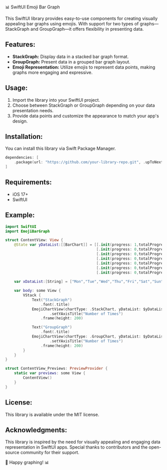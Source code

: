 📊 SwiftUI Emoji Bar Graph

This SwiftUI library provides easy-to-use components for creating visually appealing bar graphs using emojis. With support for two types of graphs—StackGraph and GroupGraph—it offers flexibility in presenting data.

## Features:
- **StackGraph:** Display data in a stacked bar graph format.
- **GroupGraph:** Present data in a grouped bar graph layout.
- **Emoji Representation:** Utilize emojis to represent data points, making graphs more engaging and expressive.

## Usage:
1. Import the library into your SwiftUI project.
2. Choose between StackGraph or GroupGraph depending on your data presentation needs.
3. Provide data points and customize the appearance to match your app's design.

## Installation:
You can install this library via Swift Package Manager.

```swift
dependencies: [
    .package(url: "https://github.com/your-library-repo.git", .upToNextMajor(from: "1.0.0"))
]
```

## Requirements:
- iOS 17+
- SwiftUI

## Example:
```swift
import SwiftUI
import EmojiBarGraph

struct ContentView: View {
    @State var yDataList:[[BarChart]] = [[.init(progress: 1,totalProgress: 4,color: "#FA6418"),.init(progress: 3,totalProgress: 14,color: "#BD013C",emoji: "love")],
                                         [.init(progress: 0,totalProgress: 0,color: "#FA6418"),.init(progress: 0,totalProgress: 0,color: "#BD013C",emoji: "love")],
                                         [.init(progress: 0,totalProgress: 0,color: "#FA6418"),.init(progress: 0,totalProgress: 0,color: "#BD013C",emoji: "love")],
                                         [.init(progress: 0,totalProgress: 0,color: "#FA6418"),.init(progress: 0,totalProgress: 0,color: "#BD013C",emoji: "love")],
                                         [.init(progress: 0,totalProgress: 0,color: "#FA6418"),.init(progress: 0,totalProgress: 0,color: "#BD013C",emoji: "love")],
                                         [.init(progress: 0,totalProgress: 0,color: "#FA6418"),.init(progress: 0,totalProgress: 0,color: "#BD013C",emoji: "love")],
                                         [.init(progress: 0,totalProgress: 0,color: "#FA6418"),.init(progress: 0,totalProgress: 0,color: "#BD013C",emoji: "love")]]
    
    var xDataList:[String] = ["Mon","Tue","Wed","Thu","Fri","Sat","Sun"]

    var body: some View {
        VStack {
            Text("StackGraph")
                .font(.title)
            EmojiChartView(chartType: .StackChart, yDataList: $yDataList, xDataList: xDataList, showEmoji: true)
                    .setYAxisTitle("Number of Times")
                .frame(height: 200)

            Text("GroupGraph")
                .font(.title)
            EmojiChartView(chartType: .GroupChart, yDataList: $yDataList, xDataList: xDataList, showEmoji: false)
                    .setYAxisTitle("Number of Times")
                .frame(height: 200)
        }
    }
}

struct ContentView_Previews: PreviewProvider {
    static var previews: some View {
        ContentView()
    }
}
```

## License:
This library is available under the MIT license.

## Acknowledgments:
This library is inspired by the need for visually appealing and engaging data representation in SwiftUI apps. Special thanks to contributors and the open-source community for their support.

🚀 Happy graphing! 📊
